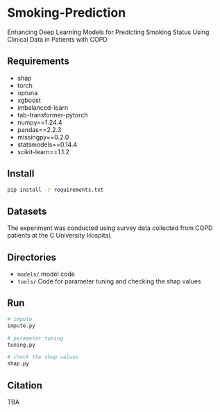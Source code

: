 # Smoking-Prediction
Enhancing Deep Learning Models for Predicting Smoking Status Using Clinical Data in Patients with COPD

## Requirements
- shap
- torch
- optuna
- xgboost
- imbalanced-learn
- tab-transformer-pytorch
- numpy==1.24.4
- pandas==2.2.3
- missingpy==0.2.0
- statsmodels==0.14.4
- scikit-learn==1.1.2

## Install
```bash
pip install -r requirements.txt
```

## Datasets
The experiment was conducted using survey data collected from COPD patients at the C University Hospital.

## Directories
- `models/` model code
- `tools/` Code for parameter tuning and checking the shap values

## Run
```bash
# impute
impute.py

# parameter tuning
tuning.py

# check the shap values
shap.py
```

## Citation
TBA